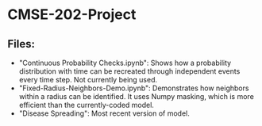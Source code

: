 # CMSE-202-Project

## Files:

- "Continuous Probability Checks.ipynb": Shows how a probability distribution with time can be recreated through independent events every time step. Not currently being used.
- "Fixed-Radius-Neighbors-Demo.ipynb": Demonstrates how neighbors within a radius can be identified. It uses Numpy masking, which is more efficient than the currently-coded model. 
- "Disease Spreading": Most recent version of model.